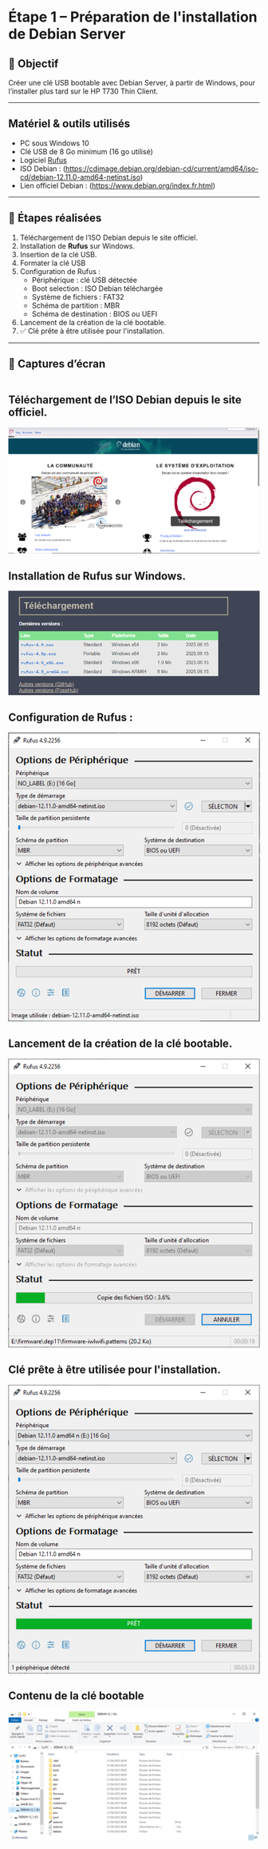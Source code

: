# Étape 1 – Préparation de l'installation de Debian Server

## 🎯 Objectif
Créer une clé USB bootable avec Debian Server, à partir de Windows, pour l’installer plus tard sur le HP T730 Thin Client.

---

## Matériel & outils utilisés

- PC sous Windows 10
- Clé USB de 8 Go minimum (16 go utilisé)
- Logiciel [Rufus](https://rufus.ie)
- ISO Debian : (https://cdimage.debian.org/debian-cd/current/amd64/iso-cd/debian-12.11.0-amd64-netinst.iso)
- Lien officiel Debian : (https://www.debian.org/index.fr.html)

---

## 📝 Étapes réalisées

1. Téléchargement de l’ISO Debian depuis le site officiel.
2. Installation de **Rufus** sur Windows.
3. Insertion de la clé USB.
4. Formater la clé USB 
5. Configuration de Rufus :
   - Périphérique : clé USB détectée
   - Boot selection : ISO Debian téléchargée 
   - Système de fichiers : FAT32
   - Schéma de partition : MBR 
   - Schéma de destination : BIOS ou UEFI
6. Lancement de la création de la clé bootable.
7. ✅ Clé prête à être utilisée pour l'installation.

---

## 📸 Captures d’écran

> ```markdown

## Téléchargement de l’ISO Debian depuis le site officiel.
![Téléchargement de l’ISO Debian depuis le site officiel.](captures/site_debian_download.PNG)

## Installation de **Rufus** sur Windows.
![Installation de **Rufus** sur Windows.](captures/Rufus_download.PNG)

## Configuration de Rufus :
![Configuration de Rufus :](captures/rufus_iso_debian.PNG)

## Lancement de la création de la clé bootable.
![Lancement de la création de la clé bootable.](captures/installation.PNG)

## Clé prête à être utilisée pour l'installation.
![Clé prête à être utilisée pour l'installation.](captures/prêt.PNG)

## Contenu de la clé bootable
![Contenu de la clé bootable.](captures/repertoire.PNG)





